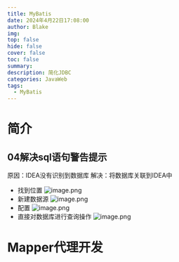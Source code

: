```yaml
---
title: MyBatis
date: 2024年4月22日17:08:00
author: Blake
img: 
top: false
hide: false
cover: false
toc: false
summary: 
description: 简化JDBC
categories: JavaWeb
tags:
  - MyBatis
---
```

# 简介

## 04解决sql语句警告提示
原因：IDEA没有识别到数据库
解决：将数据库关联到IDEA中
- 找到位置
![image.png](https://i0.hdslb.com/bfs/article/7e705596c3e63c99c612d8366a8ee0f3441011616.png)
- 新建数据源
![image.png](https://i0.hdslb.com/bfs/article/65ab43b0d1ce3e6e1646e51847b871fb441011616.png)
- 配置
![image.png](https://i0.hdslb.com/bfs/article/01629a1ee248cdffeb8750e33e14373a441011616.png)
- 直接对数据库进行查询操作
![image.png](https://i0.hdslb.com/bfs/article/7fbdef4126b9085e4ede65e4adbd650a441011616.png)

# Mapper代理开发
